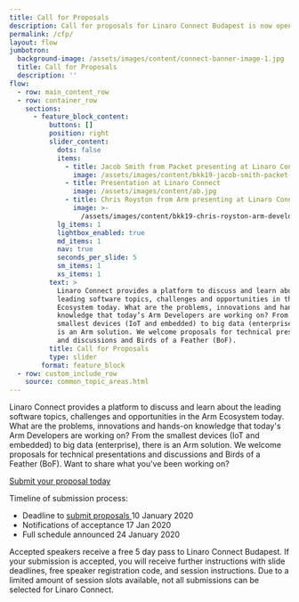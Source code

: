 ```yaml
---
title: Call for Proposals
description: Call for proposals for Linaro Connect Budapest is now open.
permalink: /cfp/
layout: flow
jumbotron:
  background-image: /assets/images/content/connect-banner-image-1.jpg
  title: Call for Proposals
  description: ''
flow:
  - row: main_content_row
  - row: container_row
    sections:
      - feature_block_content:
          buttons: []
          position: right
          slider_content:
            dots: false
            items:
              - title: Jacob Smith from Packet presenting at Linaro Connect
                image: /assets/images/content/bkk19-jacob-smith-packet-keynote.jpg
              - title: Presentation at Linaro Connect
                image: /assets/images/content/ab.jpg
              - title: Chris Royston from Arm presenting at Linaro Connect
                image: >-
                  /assets/images/content/bkk19-chris-royston-arm-developer-talk.jpg
            lg_items: 1
            lightbox_enabled: true
            md_items: 1
            nav: true
            seconds_per_slide: 5
            sm_items: 1
            xs_items: 1
          text: >
            Linaro Connect provides a platform to discuss and learn about the
            leading software topics, challenges and opportunities in the Arm
            Ecosystem today. What are the problems, innovations and hands-on
            knowledge that today’s Arm Developers are working on? From the
            smallest devices (IoT and embedded) to big data (enterprise), there
            is an Arm solution. We welcome proposals for technical presentations
            and discussions and Birds of a Feather (BoF).
          title: Call for Proposals
          type: slider
        format: feature_block
  - row: custom_include_row
    source: common_topic_areas.html
---
```

Linaro Connect provides a platform to discuss and learn about the leading software topics, challenges and opportunities in the Arm Ecosystem today. What are the problems, innovations and hands-on knowledge that today's Arm Developers are working on? From the smallest devices (IoT and embedded) to big data (enterprise), there is an Arm solution. We welcome proposals for technical presentations and discussions and Birds of a Feather (BoF). Want to share what you've been working on? 



[Submit your proposal today](https://sessionize.com/linaro-connect-budapest/)



Timeline of submission process:

* Deadline to [submit proposals ](https://sessionize.com/linaro-connect-budapest/)10 January 2020
* Notifications of acceptance 17 Jan 2020
* Full schedule announced 24 January 2020 



Accepted speakers receive a free 5 day pass to Linaro Connect Budapest. If your submission is accepted, you will receive further instructions with slide deadlines, free speaker registration code, and session instructions. Due to a limited amount of session slots available, not all submissions can be selected for Linaro Connect.

